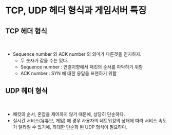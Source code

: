 # TCP, UDP 헤더 형식과 게임서버 특징

## TCP 헤더 형식

<figure><img src="../../../../../.gitbook/assets/스크린샷 2024-01-06 15.32.40.png" alt=""><figcaption></figcaption></figure>

* Sequence number 와 ACK number 의 의미가 다른것을 인지하자.
  * 두 숫자가 같을 수는 있다.
  * Sequence number : 연결지향에서 패킷의 순서를 파악하기 위함
  * ACK number : SYN 에 대한 응답을 표현하기 위함

## UDP 헤더 형식

<figure><img src="../../../../../.gitbook/assets/스크린샷 2024-01-06 15.45.39.png" alt=""><figcaption></figcaption></figure>

* 패킷의 순서, 혼잡을 제어하지 않기 때문에, 상당히 단순하다.
* 실시간 서비스(유튜브, 게임) 에 경우 사용자의 네트워킹의 상태에 따라 서비스 속도가 달라질 수 있기에, 최대한 단순화 된 UDP 형식이 필요하다.
